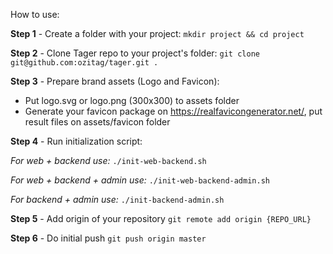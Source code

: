 How to use:

**Step 1** - Create a folder with your project:
`mkdir project && cd project`

**Step 2** - Clone Tager repo to your project's folder:
`git clone git@github.com:ozitag/tager.git .`

**Step 3** - Prepare brand assets (Logo and Favicon):

- Put logo.svg or logo.png (300х300) to assets folder
- Generate your favicon package on https://realfavicongenerator.net/, put result files on assets/favicon folder

**Step 4** - Run initialization script:

_For web + backend use:_
`./init-web-backend.sh`

_For web + backend + admin use:_
`./init-web-backend-admin.sh`

_For backend + admin use:_
`./init-backend-admin.sh`

**Step 5** - Add origin of your repository
`git remote add origin {REPO_URL}`

**Step 6** - Do initial push
`git push origin master`

